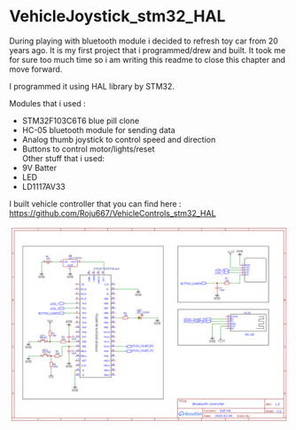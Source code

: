 # VehicleJoystick_stm32_HAL

During playing with bluetooth module i decided to refresh toy car from 20 years ago. It is my first project that i programmed/drew and built. It took me for sure too much time so i am writing this readme to close this chapter and move forward.

I programmed it using HAL library by STM32.

Modules that i used :

- STM32F103C6T6 blue pill clone
- HC-05 bluetooth module for sending data
- Analog thumb joystick to control speed and direction
- Buttons to control motor/lights/reset  
Other stuff that i used:
- 9V Batter
- LED
- LD1117AV33

I built vehicle controller that you can find here : https://github.com/Roju667/VehicleControls_stm32_HAL

![alt text](https://github.com/Roju667/VehicleJoystick_stm32_HAL/blob/main/Schematic_Bluetoothcontroller_2022-01-06.png?raw=true)
